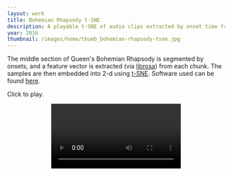 ```yaml
---
layout: work
title: Bohemian Rhapsody t-SNE
description: A playable t-SNE of audio clips extracted by onset time from Queen's "Bohemian Rhapsody"
year: 2016
thumbnail: /images/home/thumb_bohemian-rhapsody-tsne.jpg
---
```


The middle section of Queen's Bohemian Rhapsody is segmented by onsets, and a feature vector is extracted (via [librosa](https://github.com/librosa/librosa)) from each chunk. The samples are then embedded into 2-d using [t-SNE](https://lvdmaaten.github.io/tsne/). Software used can be found [here](https://github.com/ml4a/ml4a-ofx).

Click to play.

<center>
<video controls="controls" onclick="this.play()">
<source src="/images/bohemian-rhapsody-tsne/bohemian-rhapsody-tsne.mp4" type="video/mp4">
</video>
</center>

